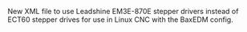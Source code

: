 New XML file to use Leadshine EM3E-870E stepper drivers instead of ECT60 stepper drives for use in Linux CNC with the BaxEDM config.
